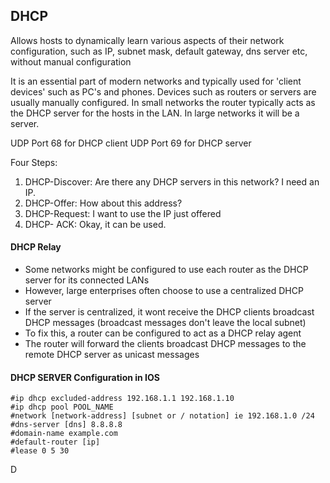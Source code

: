 ## DHCP

Allows hosts to dynamically learn various aspects of their network configuration, such as IP, subnet mask, default gateway, dns server etc, without manual configuration

It is an essential part of modern networks and typically used for 'client devices' such as PC's and phones. Devices such as routers or servers are usually manually configured.
In small networks the router typically acts as the DHCP server for the hosts in the LAN. In large networks it will be a server.

UDP Port 68 for DHCP client
UDP Port 69 for DHCP server

Four Steps:

1. DHCP-Discover: Are there any DHCP servers in this network? I need an IP.
2. DHCP-Offer: How about this address?
3. DHCP-Request: I want to use the IP just offered
4. DHCP- ACK: Okay, it can be used.

#### DHCP Relay

* Some networks might be configured to use each router as the DHCP server for its connected LANs
* However, large enterprises often choose to use a centralized DHCP server
* If the server is centralized, it wont receive the DHCP clients broadcast DHCP messages (broadcast messages don't leave the local subnet)
* To fix this, a router can be configured to act as a DHCP relay agent
* The router will forward the clients broadcast DHCP messages to the remote DHCP server as unicast messages

#### DHCP SERVER Configuration in IOS
```
#ip dhcp excluded-address 192.168.1.1 192.168.1.10
#ip dhcp pool POOL_NAME
#network [network-address] [subnet or / notation] ie 192.168.1.0 /24
#dns-server [dns] 8.8.8.8
#domain-name example.com 
#default-router [ip]
#lease 0 5 30
```


















D